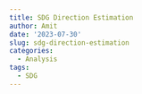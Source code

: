 ```yaml
---
title: SDG Direction Estimation
author: Amit
date: '2023-07-30'
slug: sdg-direction-estimation
categories:
  - Analysis
tags:
  - SDG
---
```

